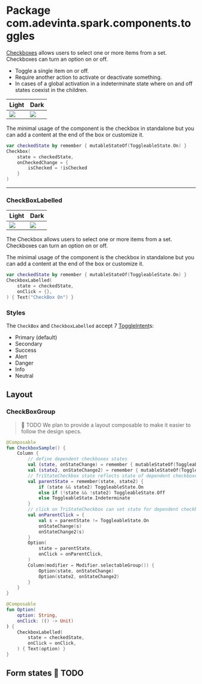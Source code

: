 # Package com.adevinta.spark.components.toggles

[Checkboxes](https://spark.adevinta.com/1186e1705/p/76f5a8-checkbox/b/98915d) allows users to select
one or more items from a set. Checkboxes can turn an option on or off.

- Toggle a single item on or off.
- Require another action to activate or deactivate something.
- In cases of a global activation in a indeterminate state where on and off states coexist in the
  children.

| Light                                                                                                | Dark                                                                                                |
|------------------------------------------------------------------------------------------------------|-----------------------------------------------------------------------------------------------------|
| ![](../../images/com.adevinta.spark_PreviewScreenshotTests_preview_tests_toggles_checkbox_light.png) | ![](../../images/com.adevinta.spark_PreviewScreenshotTests_preview_tests_toggles_checkbox_dark.png) |

The minimal usage of the component is the checkbox in standalone but you can add a content at the
end of the box or customize it.

```kotlin
var checkedState by remember { mutableStateOf(ToggleableState.On) }
Checkbox(
    state = checkedState,
    onCheckedChange = {
        isChecked = !isChecked
    }
)
```

---

### CheckBoxLabelled

| Light                                                                                                        | Dark                                                                                                        |
|--------------------------------------------------------------------------------------------------------------|-------------------------------------------------------------------------------------------------------------|
| ![](../../images/com.adevinta.spark_PreviewScreenshotTests_preview_tests_toggles_checkboxlabelled_light.png) | ![](../../images/com.adevinta.spark_PreviewScreenshotTests_preview_tests_toggles_checkboxlabelled_dark.png) |

The Checkbox allows users to select one or more items from a set. Checkboxes can turn an option on
or off.

The minimal usage of the component is the checkbox in standalone but you can add a content at the
end of the box or customize it.

```kotlin
var checkedState by remember { mutableStateOf(ToggleableState.On) }
CheckboxLabelled(
    state = checkedState,
    onClick = {},
) { Text("CheckBox On") }
```

### Styles

The `CheckBox` and `CheckboxLabelled` accept 7 [ToggleIntent](ToggleIntent.kt)s:

- Primary (default)
- Secondary
- Success
- Alert
- Danger
- Info
- Neutral

## Layout

### CheckBoxGroup

> 🚀 TODO
> We plan to provide a layout composable to make it easier to follow the design specs.

```kotlin
@Composable
fun CheckboxSample() {
    Column {
        // define dependent checkboxes states
        val (state, onStateChange) = remember { mutableStateOf(ToggleableState.On) }
        val (state2, onStateChange2) = remember { mutableStateOf(ToggleableState.On) }
        // TriStateCheckbox state reflects state of dependent checkboxes
        val parentState = remember(state, state2) {
            if (state && state2) ToggleableState.On
            else if (!state && !state2) ToggleableState.Off
            else ToggleableState.Indeterminate
        }
        // click on TriStateCheckbox can set state for dependent checkboxes
        val onParentClick = {
            val s = parentState != ToggleableState.On
            onStateChange(s)
            onStateChange2(s)
        }
        Option(
            state = parentState,
            onClick = onParentClick,
        )
        Column(modifier = Modifier.selectableGroup()) {
            Option(state, onStateChange)
            Option(state2, onStateChange2)
        }
    }
}

@Composable
fun Option(
    option: String,
    onClick: (() -> Unit)
) {
    CheckboxLabelled(
        state = checkedState,
        onClick = onClick,
    ) { Text(option) }
}
```

## Form states 🚀 TODO
